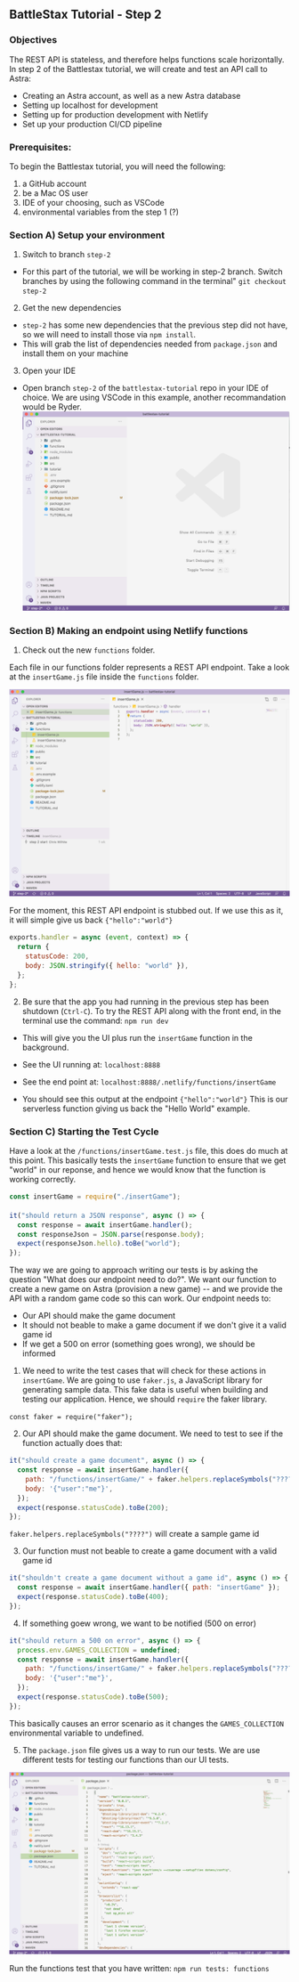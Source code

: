 ## BattleStax Tutorial - Step 2

### Objectives
The REST API is stateless, and therefore helps functions scale horizontally. In step 2 of the Battlestax tutorial, we will create and test an API call to Astra:
* Creating an Astra account, as well as a new Astra database
* Setting up localhost for development
* Setting up for production development with Netlify
* Set up your production CI/CD pipeline

### Prerequisites:
To begin the Battlestax tutorial, you will need the following:
1. a GitHub account
2. be a Mac OS user
3. IDE of your choosing, such as VSCode
4. environmental variables from the step 1 (?)


### Section A) Setup your environment

1. Switch to branch `step-2`
* For this part of the tutorial, we will be working in step-2 branch. Switch branches by using the following command in the terminal"
`git checkout step-2`

2. Get the new dependencies
* `step-2` has some new dependencies that the previous step did not have, so we will need to install those via `npm install`. 
* This will grab the list of dependencies needed from `package.json` and install them on your machine

3. Open your IDE
* Open branch `step-2` of the  `battlestax-tutorial` repo in your IDE of choice. We are using VSCode in this example, another recommandation would be Ryder.
![VSCode](./tutorial/vscode.png)

### Section B) Making an endpoint using Netlify functions

1. Check out the new `functions` folder.

Each file in our functions folder represents a REST API endpoint.
Take a look at the `insertGame.js` file inside the `functions` folder.

![insert](./tutorial/insert.png)

For the moment, this REST API endpoint is stubbed out. If we use this as it, it will simple give us back `{"hello":"world"}`

```javascript
exports.handler = async (event, context) => {
  return {
    statusCode: 200,
    body: JSON.stringify({ hello: "world" }),
  };
};

```

2. Be sure that the app you had running in the previous step has been shutdown (`Ctrl-C`). To try the REST API along with the front end, in the terminal use the command:
`npm run dev`
* This will give you the UI plus run the `insertGame` function in the background.

* See the UI running at: `localhost:8888`
* See the end point at: `localhost:8888/.netlify/functions/insertGame`

* You should see this output at the endpoint
`{"hello":"world"}`
This is our serverless function giving us back the "Hello World" example.


### Section C) Starting the Test Cycle

Have a look at the `/functions/insertGame.test.js` file, this does do much at this point. This basically tests the `insertGame` function to ensure that we get "world" in our reponse, and hence we would know that the function is working correctly.

```javascript
const insertGame = require("./insertGame");

it("should return a JSON response", async () => {
  const response = await insertGame.handler();
  const responseJson = JSON.parse(response.body);
  expect(responseJson.hello).toBe("world");
});
```

The way we are going to approach writing our tests is by asking the question "What does our endpoint need to do?". We want our function to 
create a new game on Astra (provision a new game) --  and we provide the API with a random game code so this can work. Our endpoint needs to:
* Our API should make the game document
* It should not beable to make a game document if we don't give it a valid game id
* If we get a 500 on error (something goes wrong), we should be informed

1. We need to write the test cases that will check for these actions in `insertGame`. We are going to use `faker.js`, a JavaScript library for generating sample data. This fake data is useful when building and testing our application. Hence, we should `require` the faker library.

`const faker = require("faker");`

2. Our API should make the game document. We need to test to see if the function actually does that:
```javascript
it("should create a game document", async () => {
  const response = await insertGame.handler({
    path: "/functions/insertGame/" + faker.helpers.replaceSymbols("????"),
    body: '{"user":"me"}',
  });
  expect(response.statusCode).toBe(200);
});
```

`faker.helpers.replaceSymbols("????")` will create a sample game id

3. Our function must not beable to create a game document with a valid game id
```javascript
it("shouldn't create a game document without a game id", async () => {
  const response = await insertGame.handler({ path: "insertGame" });
  expect(response.statusCode).toBe(400);
});
```

4. If something goew wrong, we want to be notified (500 on error)
```javascript
it("should return a 500 on error", async () => {
  process.env.GAMES_COLLECTION = undefined;
  const response = await insertGame.handler({
    path: "/functions/insertGame/" + faker.helpers.replaceSymbols("????"),
    body: '{"user":"me"}',
  });
  expect(response.statusCode).toBe(500);
});
```

This basically causes an error scenario as it changes the `GAMES_COLLECTION` environmental variable to undefined.

5. The `package.json` file gives us a way to run our tests. We are use different tests for testing our functions than our UI tests.

![tests](./tutorial/tests.png)

Run the functions test that you have written:
`npm run tests: functions`


















